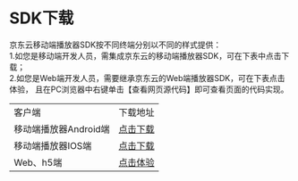 # SDK下载

京东云移动端播放器SDK按不同终端分别以不同的样式提供：   
1.如您是移动端开发人员，需集成京东云的移动端播放器SDK，可在下表中点击下载；   
2.如您是Web端开发人员，需要继承京东云的Web端播放器SDK，可在下表点击体验， 且在PC浏览器中右键单击【查看网页源代码】即可查看页面的代码实现。

<table>
<tr>
    <td>客户端</td>
    <td>下载地址</td>
</tr>
<tr>
    <td>移动端播放器Android端</td>
    <td><a href="https://zhanghao274.s3.cn-north-1.jdcloud-oss.com/android-sdk-v1.0.0-2019-11-19.zip">点击下载</a><br/> </td>
</tr>
<tr>
    <td>移动端播放器IOS端</td>
    <td><a href="https://zhanghao274.s3.cn-north-1.jdcloud-oss.com/iOS-sdk-v1.0.0-2019-11-19.zip">点击下载</a><br/> </td>
</tr>
<tr>
    <td>Web、h5端</td>
    <td><a href="https://j.jdcloud.com/video/player/1.0.0/index.html">点击体验</a><br/> </td>
</tr>                
</table>
